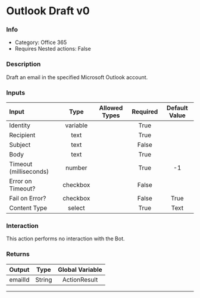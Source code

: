 # Outlook Draft v0

### Info

- Category: Office 365
- Requires Nested actions: False


### Description
Draft an email in the specified Microsoft Outlook account.


### Inputs

| Input | Type | Allowed Types | Required |  Default Value |
| :--- | :---: | :---: | :---: | :---: |
| Identity | variable |  | True |  |
| Recipient | text |  | True |  |
| Subject | text |  | False |  |
| Body | text |  | True |  |
| Timeout (milliseconds) | number |  | True | -1 |
| Error on Timeout? | checkbox |  | False |  |
| Fail on Error? | checkbox |  | False | True |
| Content Type | select |  | True | Text |


### Interaction
This action performs no interaction with the Bot.

### Returns

| Output | Type | Global Variable |
| :--- | :---: | :---: |
| emailId | String | ActionResult |

---